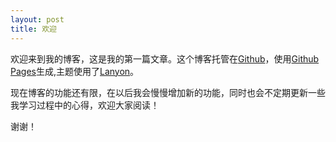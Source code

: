 ```yaml
---
layout: post
title: 欢迎
---
```


欢迎来到我的博客，这是我的第一篇文章。这个博客托管在[Github](https://github.com)，使用[Github Pages](https://pages.github.com)生成,主题使用了[Lanyon](http://lanyon.getpoole.com)。

现在博客的功能还有限，在以后我会慢慢增加新的功能，同时也会不定期更新一些我学习过程中的心得，欢迎大家阅读！

谢谢！
